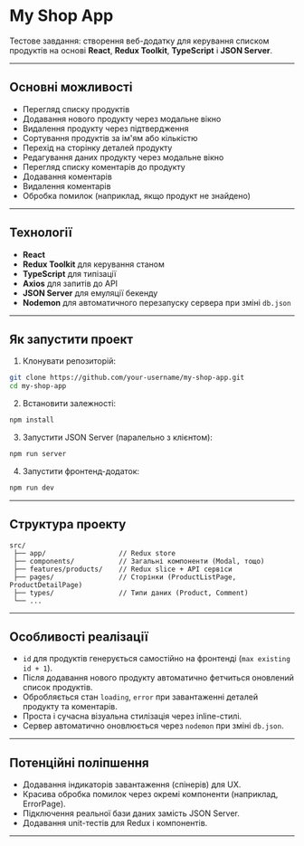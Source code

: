
# My Shop App

Тестове завдання: створення веб-додатку для керування списком продуктів на основі **React**, **Redux Toolkit**, **TypeScript** і **JSON Server**.

---

## Основні можливості

- Перегляд списку продуктів
- Додавання нового продукту через модальне вікно
- Видалення продукту через підтвердження
- Сортування продуктів за ім'ям або кількістю
- Перехід на сторінку деталей продукту
- Редагування даних продукту через модальне вікно
- Перегляд списку коментарів до продукту
- Додавання коментарів
- Видалення коментарів
- Обробка помилок (наприклад, якщо продукт не знайдено)

---

## Технології

- **React**
- **Redux Toolkit** для керування станом
- **TypeScript** для типізації
- **Axios** для запитів до API
- **JSON Server** для емуляції бекенду
- **Nodemon** для автоматичного перезапуску сервера при зміні `db.json`

---

## Як запустити проект

1. Клонувати репозиторій:

```bash
git clone https://github.com/your-username/my-shop-app.git
cd my-shop-app
```

2. Встановити залежності:

```bash
npm install
```

3. Запустити JSON Server (паралельно з клієнтом):

```bash
npm run server
```

4. Запустити фронтенд-додаток:

```bash
npm run dev
```

---

## Структура проекту

```
src/
 ├── app/                  // Redux store
 ├── components/           // Загальні компоненти (Modal, тощо)
 ├── features/products/    // Redux slice + API сервіси
 ├── pages/                // Сторінки (ProductListPage, ProductDetailPage)
 ├── types/                // Типи даних (Product, Comment)
 └── ...
```

---

## Особливості реалізації

- `id` для продуктів генерується самостійно на фронтенді (`max existing id + 1`).
- Після додавання нового продукту автоматично фетчиться оновлений список продуктів.
- Обробляється стан `loading`, `error` при завантаженні деталей продукту та коментарів.
- Проста і сучасна візуальна стилізація через inline-стилі.
- Сервер автоматично оновлюється через `nodemon` при зміні `db.json`.

---

## Потенційні поліпшення

- Додавання індикаторів завантаження (спінерів) для UX.
- Красива обробка помилок через окремі компоненти (наприклад, ErrorPage).
- Підключення реальної бази даних замість JSON Server.
- Додавання unit-тестів для Redux і компонентів.

---
